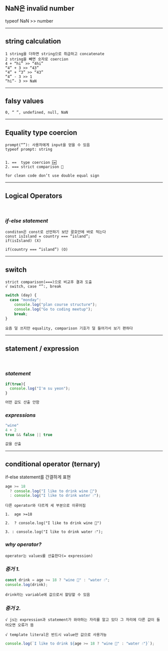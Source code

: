 ## NaN은 invalid number

typeof NaN >> number

---

## string calculation

```
1 string을 더하면 string으로 취급하고 concatenate
2 string을 빼면 숫자로 coercion
4 + “hi” >> “4hi”
“4” + 3 >> “43”
“4” + “3” >> “43”
“4” - 3 >> 1
“hi”- 3 >> NaN
```

---

## falsy values

```
0, “ ”, undefined, null, NaN
```

---

## Equality type coercion

    prompt(“”): 사용자에게 input을 얻을 수 있음
    typeof prompt: string


    1. ==  type coercion 🆗
    2. === strict comparison 🚫

    for clean code don’t use double equal sign

---

## Logical Operators

<br>

### **_if-else statement_**

    conditon은 const로 선언하기 보단 괄호안에 바로 적는다
    const isIsland = country === “island”;
    if(isIsland) (X)

    if(country === “island”) (O)

---

## switch

    strict comparison(===)으로 비교후 결과 도출
    √ switch, case “”:, break

```javascript
switch (day) {
  case "monday":
    console.log("plan course structure");
    console.log("Go to coding meetup");
    break;
}
```

    요즘 덜 쓰지만 equality, comparison 기호가 덜 들어가서 보기 편하다

---

## statement / expression

<br>

### **_statement_**

```javascript
if(true){
  console.log("I'm su yeon");
}

어떤 값도 산출 안함
```

### **_expressions_**

```javascript
"wine"
4 + 2
true && false || true

값을 산출
```

---

## conditional operator (ternary)

if-else statement를 간결하게 표현

```javascript
age >= 18
  ? console.log("I like to drink wine 🍷")
  : console.log("I like to drink water 💧");
```

    다른 operator와 다르게 세 부분으로 이루어짐

    1.  age >=18

    2.  ? console.log("I like to drink wine 🍷")

    3. : console.log("I like to drink water 💧");

### **_why operator?_**

    operator는 values를 산출한다(= expression)

### **_증거 1._**

```javascript
const drink = age >= 18 ? "wine 🍷" : "water 💧";
console.log(drink);
```

    drink라는 variable에 값으로서 할당할 수 있음

### **_증거 2._**

    √ js는 expression과 statement가 와야하는 자리를 알고 있다 그 자리에 다른 값이 들어오면 오류가 뜸

    √ template literal은 반드시 value만 값으로 사용가능

```javascript
console.log(`I like to drink ${age >= 18 ? "wine 🍷" : "water 💧"}`);
```
